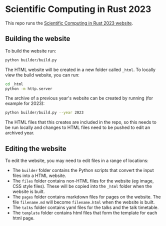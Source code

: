 # Scientific Computing in Rust 2023

This repo runs the [Scientific Computing in Rust 2023 website](https://scientificcomputing.rs).

## Building the website

To build the website run:

```bash
python builder/build.py
```

The HTML website will be created in a new folder called `_html`. To locally view the build website,
you can run:

```bash
cd _html
python -m http.server
```

The archive of a previous year's website can be created by running (for example for 2023):

```bash
python builder/build.py --year 2023
```

The HTML files that this creates are included in the repo, so this needs to be run locally and changes to HTML files
need to be pushed to edit an archived year.


## Editing the website

To edit the website, you may need to edit files in a range of locations:

- The `builder` folder contains the Python scripts that convert the input files into a HTML website.
- The `files` folder contains non-HTML files for the website (eg image, CSS style files). These
  will be copied into the `_html` folder when the website is built.
- The `pages` folder contains markdown files for pages on the website. The file `filename.md` will
  become `filename.html` when the website is built.
- The `talks` folder contains yaml files for the talks and the talk timetable.
- The `template` folder contains html files that form the template for each html page.
